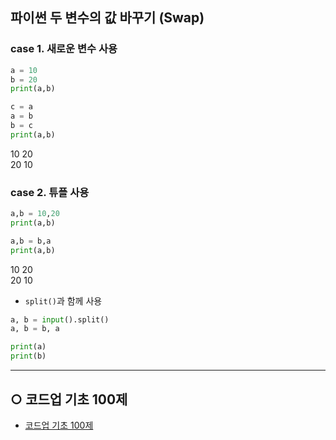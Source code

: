 ## 파이썬 두 변수의 값 바꾸기 (Swap)
### case 1. 새로운 변수 사용
```python
a = 10
b = 20
print(a,b)

c = a
a = b
b = c
print(a,b)
```
10 20   
20 10


### case 2. 튜플 사용
```python
a,b = 10,20
print(a,b)

a,b = b,a
print(a,b)
```
10 20   
20 10

- `split()`과 함께 사용
```python
a, b = input().split()
a, b = b, a

print(a)
print(b)
```

___
## ○ 코드업 기초 100제
* [코드업 기초 100제](https://codeup.kr/index.php)

